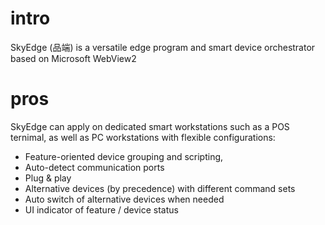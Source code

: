 # intro  

SkyEdge (品端) is a versatile edge program and smart device orchestrator based on Microsoft WebView2

# pros
SkyEdge can apply on dedicated smart workstations such as a POS ternimal, as well as PC workstations with flexible configurations:

- Feature-oriented device grouping and scripting,
- Auto-detect communication ports
- Plug & play
- Alternative devices (by precedence) with different command sets
- Auto switch of alternative devices when needed
- UI indicator of feature / device status
